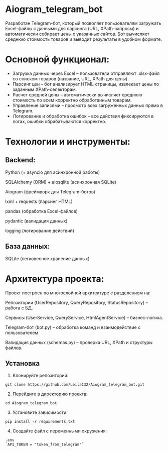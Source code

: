 # Aiogram_telegram_bot

Разработан Telegram-бот, который позволяет пользователям загружать Excel-файлы с данными для парсинга (URL, XPath-запросы) и автоматически собирает цены с указанных сайтов. Бот вычисляет среднюю стоимость товаров и выводит результаты в удобном формате.

# Основной функционал:
- Загрузка данных через Excel – пользователи отправляют .xlsx-файл со списком товаров (название, URL, XPath для цены).
- Парсинг цен – бот анализирует HTML-страницы, извлекает цены по заданным XPath-селекторам.
- Расчет средней цены – автоматически вычисляет среднюю стоимость по всем корректно обработанным товарам.
- Управление записями – просмотр всех загруженных данных прямо в Telegram.
- Логирование и обработка ошибок – все действия фиксируются в логах, ошибки обрабатываются корректно.

# Технологии и инструменты:
## Backend:

Python (+ asyncio для асинхронной работы)

SQLAlchemy (ORM) + aiosqlite (асинхронная SQLite)

Aiogram (фреймворк для Telegram-ботов)

lxml + requests (парсинг HTML)

pandas (обработка Excel-файлов)

pydantic (валидация данных)

logging (логирование действий)

## База данных:

SQLite (легковесное хранение данных)

# Архитектура проекта:
Проект построен по многослойной архитектуре с разделением на:

Репозитории (UserRepository, QueryRepository, StatusRepository) – работа с БД.

Сервисы (UserService, QueryService, HtmlAgentService) – бизнес-логика.

Telegram-бот (bot.py) – обработка команд и взаимодействие с пользователем.

Валидация данных (schemas.py) – проверка URL, XPath и структуры файлов.

## Установка

1. Клонируйте репозиторий:

`git clone https://github.com/Leila132/Aiogram_telegram_bot.git`

2. Перейдите в директорию проекта:

`cd Aiogram_telegram_bot`

3. Установите зависимости:

`pip install -r requirements.txt`

4. Создайте файл с переменными окружения:

```
.env
`API_TOKEN = "token_from_telegram"`
```
